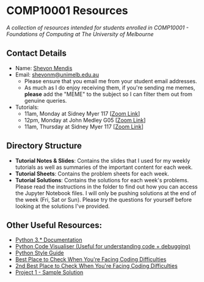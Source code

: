 # COMP10001 Resources
_A collection of resources intended for students enrolled in COMP10001 - Foundations of Computing at The University of Melbourne_

## Contact Details
* Name: [Shevon Mendis](https://www.linkedin.com/in/mendiss/)
* Email: shevonm@unimelb.edu.au
   * Please ensure that you email me from your student email addresses.
   * As much as I do enjoy receiving them, if you're sending me memes, **please** add the "MEME" to the subject so I can filter them out from genuine queries.
* Tutorials: 
   * 11am, Monday   at Sidney Myer 117 \[[Zoom Link](https://unimelb.zoom.us/j/809749688)\]
   * 12pm, Monday   at John Medley G05 \[[Zoom Link](https://unimelb.zoom.us/j/396012212)\]
   * 11am, Thursday at Sidney Myer 117 \[[Zoom Link](https://unimelb.zoom.us/j/545327115)\]

## Directory Structure
* **Tutorial Notes & Slides**: Contains the slides that I used for my weekly tutorials as well as summaries of the important content for each week.
* **Tutorial Sheets**: Contains the problem sheets for each week.
* **Tutorial Solutions**: Contains the solutions for each week's problems. Please read the instructions in the folder to find out how you can access the Jupyter Notebook files. I will only be pushing solutions at the end of the week (Fri, Sat or Sun). Please try the questions for yourself before looking at the solutions I've provided.

## Other Useful Resources:
* [Python 3.* Documentation](https://docs.python.org/3/library/index.html)
* [Python Code Visualiser (Useful for understanding code + debugging)](http://pythontutor.com/visualize.html#mode=edit)
* [Python Style Guide](https://www.python.org/dev/peps/pep-0008/)
* [Best Place to Check When You're Facing Coding Difficulties](https://www.google.com/)
* [2nd Best Place to Check When You're Facing Coding Difficulties](https://stackoverflow.com/)
* [Project 1 - Sample Solution](https://www.youtube.com/watch?v=dQw4w9WgXcQ)
